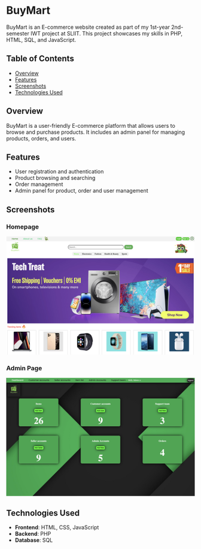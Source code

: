 # BuyMart

BuyMart is an E-commerce website created as part of my 1st-year 2nd-semester IWT project at SLIIT. This project showcases my skills in PHP, HTML, SQL, and JavaScript.

## Table of Contents

- [Overview](#overview)
- [Features](#features)
- [Screenshots](#screenshots)
- [Technologies Used](#technologies-used)


## Overview

BuyMart is a user-friendly E-commerce platform that allows users to browse and purchase products. It includes an admin panel for managing products, orders, and users.

## Features

- User registration and authentication
- Product browsing and searching
- Order management
- Admin panel for product, order and user management

## Screenshots

### Homepage
<img src="assets/home.png"  />

### Admin Page
<img src="assets/admin.png"  />

## Technologies Used

- **Frontend**: HTML, CSS, JavaScript
- **Backend**: PHP
- **Database**: SQL


